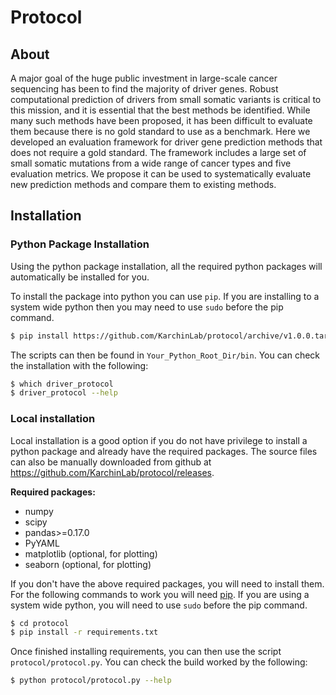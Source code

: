 # Protocol

## About

A major goal of the huge public investment in large-scale cancer sequencing has been to find the majority of driver genes.  Robust computational prediction of drivers from small somatic variants is critical to this mission, and it is essential that the best methods be identified.  While many such methods have been proposed, it has been difficult to evaluate them because there is no gold standard to use as a benchmark.  Here we developed an evaluation framework for driver gene prediction methods that does not require a gold standard.  The framework includes a large set of small somatic mutations from a wide range of cancer types and five evaluation metrics.  We propose it can be used to systematically evaluate new prediction methods and compare them to existing methods.  

## Installation

### Python Package Installation

Using the python package installation, all the required python packages will automatically be installed for you.

To install the package into python you can use `pip`. If you are installing to a system wide python then you may need to use `sudo` before the pip command.

```bash
$ pip install https://github.com/KarchinLab/protocol/archive/v1.0.0.tar.gz 
```

The scripts can then be found in `Your_Python_Root_Dir/bin`. You can
check the installation with the following:

```bash
$ which driver_protocol
$ driver_protocol --help
```

### Local installation

Local installation is a good option if you do not have privilege to install a python package and already have the required packages.  The source files can also be manually downloaded from github at https://github.com/KarchinLab/protocol/releases.

**Required packages:**

* numpy
* scipy
* pandas>=0.17.0
* PyYAML
* matplotlib (optional, for plotting)
* seaborn (optional, for plotting)

If you don't have the above required packages, you will need to install them. For the following commands to work you will need [pip](http://pip.readthedocs.org/en/latest/installing.html). If you are using a system wide python, you will need to use `sudo` before the pip command.

```bash
$ cd protocol
$ pip install -r requirements.txt
```

Once finished installing requirements, you can then use the script `protocol/protocol.py`. You can check the build worked by the following:

```bash
$ python protocol/protocol.py --help
```
